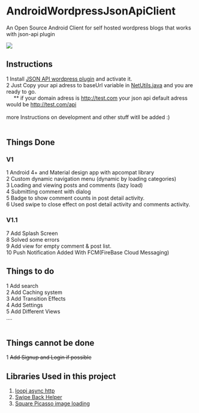 # AndroidWordpressJsonApiClient
An Open Source Android Client for self hosted wordpress blogs that works with json-api plugin

<img src="https://github.com/The-LoneWolf/AndroidWordpressJsonApiClient/raw/master/img/all2.png">

## Instructions
1 Install <a href="https://wordpress.org/plugins/json-api/">JSON API wordpress plugin</a> and activate it.<br>
2 Just Copy your api adress to baseUrl variable in <a href="https://github.com/The-LoneWolf/AndroidWordpressJsonApiClient/blob/master/app/src/main/java/ir/technopedia/wordpressjsonclient/util/NetUtil.java">NetUtils.java</a> and you are ready to go.<br>
&nbsp;&nbsp;&nbsp;&nbsp; ** if your domain adress is http://test.com your json api default adress would be http://test.com/api
<br><br>
more Instructions on development and other stuff witll be added :)
<br><br>

## Things Done
### V1
1 Android 4+ and Material design app with apcompat library<br>
2 Custom dynamic navigation menu (dynamic by loading categories)<br>
3 Loading and viewing posts and comments (lazy load)<br>
4 Submitting comment with dialog<br>
5 Badge to show comment counts in post detail activity.<br>
6 Used swipe to close effect on post detail activity and comments activity.<br>

### V1.1
7 Add Splash Screen<br>
8 Solved some errors<br>
9 Add view for empty comment & post list.<br>
10 Push Notification Added With FCM(FireBase Cloud Messaging)

## Things to do
1 Add search<br>
2 Add Caching system<br>
3 Add Transition Effects<br>
4 Add Settings<br>
5 Add Different Views<br>
....<br><br>

## Things cannot be done
1 <s>Add Signup and Login if possible</s><br>

## Libraries Used in this project
1. <a href="https://github.com/loopj/android-async-http">loopj async http </a><br>
2. <a href="https://github.com/Jude95/SwipeBackHelper">Swipe Back Helper</a><br>
3. <a href="http://square.github.io/picasso/">Square Picasso image loading</a><br>
